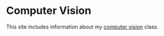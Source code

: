 # Computer Vision

This site includes information about my [computer vision](<http://jackybaltes.github.io/computer_vision>) class.


